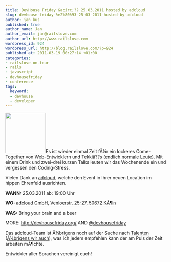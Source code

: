 ```yaml
--- 
title: DevHouse Friday &acirc;?? 25.03.2011 hosted by adcloud
slug: devhouse-friday-%e2%80%93-25-03-2011-hosted-by-adcloud
author: jan_kus
published: true
author_name: Jan
author_email: jan@railslove.com
author_url: http://www.railslove.com
wordpress_id: 924
wordpress_url: http://blog.railslove.com/?p=924
published_at: 2011-03-19 00:27:14 +01:00
categories: 
- railslove-on-tour
- rails
- javascript
- devhousefriday
- conference
tags: 
  keyword: 
  - devhouse
  - developer
---
```

<a href="http://blog.railslove.com/wp-content/uploads/2011/03/DevHouse-Friday-Logo.jpeg"><img src="http://blog.railslove.com/wp-content/uploads/2011/03/DevHouse-Friday-Logo.jpeg" alt="" title="DevHouse Friday Logo" width="126" height="126" class="alignnone size-full wp-image-925" /></a>Es ist wieder einmal Zeit f&Atilde;&frac14;r ein lockeres Come-Together von Web-Entwicklern und Tekki&acirc;??s <a href="http://www.youtube.com/watch?v=HR1myxRyrHc">(endlich normale Leute)</a>. Mit einem Drink und zwei-drei kurzen Talks leuten wir das Wochenende ein und vergessen den Coding-Stress.

Vielen Dank an <a href="https://adcloud.net/">adcloud</a>, welche den Event in Ihrer neuen Location im hippen Ehrenfeld ausrichten.

<strong>WANN:</strong> 25.03.2011 ab: 19:00 Uhr

<strong>WO:</strong> <a href="http://maps.google.de/maps?f=q&source=s_q&hl=de&geocode=&q=Venloer+Stra%C3%9Fe+25,+K%C3%B6ln&aq=0&sll=50.93873,6.939025&sspn=0.011061,0.027874&ie=UTF8&hq=&hnear=Venloer+Stra%C3%9Fe+25,+K%C3%B6ln+50672+K%C3%B6ln,+Nordrhein-Westfalen&ll=50.941727,6.936341&spn=0.000691,0.001742&t=h&z=20">adcloud GmbH, Venloerstr. 25-27, 50672 K&Atilde;&para;ln</a>

<strong>WAS:</strong> Bring your brain and a beer

MORE: <a href="http://devhousefriday.org/">http://devhousefriday.org/</a> AND <a href="http://twitter.com/devhousefriday">@devhousefriday</a>

Das adcloud-Team ist &Atilde;&frac14;brigens noch auf der Suche nach <a href="http://adcloud.de/jobs/">Talenten</a> (<a href="http://railslove.com/jobs">&Atilde;&frac14;brigens wir auch</a>), was ich jedem empfehlen kann der am Puls der Zeit arbeiten m&Atilde;&para;chte.

Entwickler aller Sprachen vereinigt euch!

